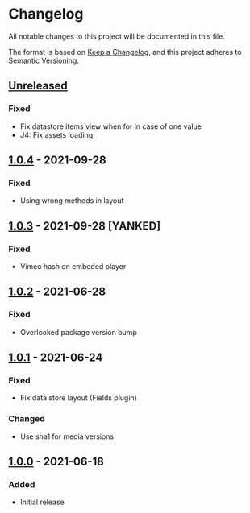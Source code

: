 # Changelog
All notable changes to this project will be documented in this file.

The format is based on [Keep a Changelog](https://keepachangelog.com/en/1.0.0/),
and this project adheres to [Semantic Versioning](https://semver.org/spec/v2.0.0.html).

## [Unreleased]
### Fixed
- Fix datastore items view when for in case of one value
- J4: Fix assets loading

## [1.0.4] - 2021-09-28
### Fixed
- Using wrong methods in layout

## [1.0.3] - 2021-09-28 [YANKED]
### Fixed
- Vimeo hash on embeded player

## [1.0.2] - 2021-06-28
### Fixed
- Overlooked package version bump

## [1.0.1] - 2021-06-24
### Fixed
- Fix data store layout (Fields plugin)

### Changed
- Use sha1 for media versions

## [1.0.0] - 2021-06-18
### Added
- Initial release

[Unreleased]: https://github.com/piotr-cz/joomla-customfields-vimeo/compare/v1.0.4...HEAD
[1.0.4]: https://github.com/piotr-cz/joomla-customfields-vimeo/compare/v1.0.3...v1.0.4
[1.0.3]: https://github.com/piotr-cz/joomla-customfields-vimeo/compare/v1.0.2...v1.0.3
[1.0.2]: https://github.com/piotr-cz/joomla-customfields-vimeo/compare/v1.0.1...v1.0.2
[1.0.1]: https://github.com/piotr-cz/joomla-customfields-vimeo/compare/v1.0.0...v1.0.1
[1.0.0]: https://github.com/piotr-cz/joomla-customfields-vimeo/releases/tag/v1.0.0
